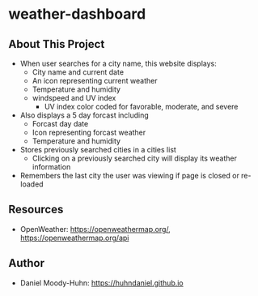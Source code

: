 # weather-dashboard
## About This Project
- When user searches for a city name, this website displays:
  - City name and current date
  - An icon representing current weather
  - Temperature and humidity
  - windspeed and UV index
    - UV index color coded for favorable, moderate, and severe
- Also displays a 5 day forcast including
  - Forcast day date
  - Icon representing forcast weather
  - Temperature and humidity
- Stores previously searched cities in a cities list
  - Clicking on a previously searched city will display its weather information
- Remembers the last city the user was viewing if page is closed or re-loaded
## Resources
- OpenWeather: https://openweathermap.org/, https://openweathermap.org/api
## Author
- Daniel Moody-Huhn: https://huhndaniel.github.io
